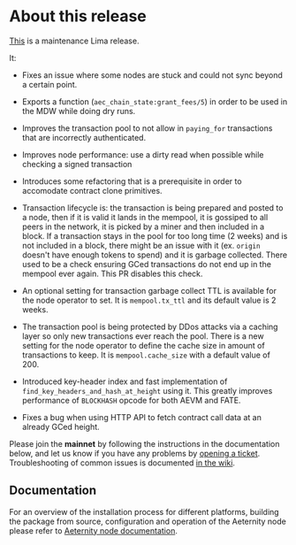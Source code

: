 # About this release

[This](https://github.com/aeternity/aeternity/releases/tag/v5.11.0) is a maintenance Lima release.

It:

* Fixes an issue where some nodes are stuck and could not sync beyond a
  certain point.

* Exports a function (`aec_chain_state:grant_fees/5`) in order to be used in
  the MDW while doing dry runs.

* Improves the transaction pool to not allow in `paying_for` transactions that
  are incorrectly authenticated.

* Improves node performance: use a dirty read when possible while checking a
  signed transaction

* Introduces some refactoring that is a prerequisite in order to accomodate
  contract clone primitives.

* Transaction lifecycle is: the transaction is being prepared and posted to a
  node, then if it is valid it lands in the mempool, it is gossiped to all
  peers in the network, it is picked by a miner and then included in a block.
  If a transaction stays in the pool for too long time (2 weeks) and is not
  included in a block, there might be an issue with it (ex. `origin` doesn't
  have enough tokens to spend) and it is garbage collected. There used to be a
  check ensuring GCed transactions do not end up in the mempool ever again.
  This PR disables this check.

* An optional setting for transaction garbage collect TTL is available for the
  node operator to set. It is `mempool.tx_ttl` and its default value is 2
  weeks.

* The transaction pool is being protected by DDos attacks via a caching layer
  so only new transactions ever reach the pool. There is a new setting for the
  node operator to define the cache size in amount of transactions to keep. It
  is `mempool.cache_size` with a default value of 200.

* Introduced key-header index and fast implementation of
  `find_key_headers_and_hash_at_height` using it. This greatly improves
  performance of `BLOCKHASH` opcode for both AEVM and FATE.

* Fixes a bug when using HTTP API to fetch contract call data at an already
  GCed height.

Please join the **mainnet** by following the instructions in the documentation below,
and let us know if you have any problems by [opening a ticket](https://github.com/aeternity/aeternity/issues).
Troubleshooting of common issues is documented [in the wiki](https://github.com/aeternity/aeternity/wiki/Troubleshooting).

## Documentation

For an overview of the installation process for different platforms,
building the package from source, configuration and operation of the Aeternity
node please refer to [Aeternity node documentation](https://docs.aeternity.io/).
 

